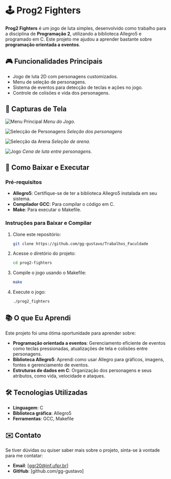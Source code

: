# 🕹️ Prog2 Fighters

**Prog2 Fighters** é um jogo de luta simples, desenvolvido como trabalho para a disciplina de **Programação 2**, utilizando a biblioteca Allegro5 e programado em C. Este projeto me ajudou a aprender bastante sobre **programação orientada a eventos**.

## 🎮 Funcionalidades Principais
- Jogo de luta 2D com personagens customizados.
- Menu de seleção de personagens.
- Sistema de eventos para detecção de teclas e ações no jogo.
- Controle de colisões e vida dos personagens.

## 📸 Capturas de Tela

![Menu Principal](https://github.com/gg-gustavo/Trabalhos_Faculdade/blob/main/Prog2Fighters/capturas/menu.png)
*Menu do Jogo.*

![Selecção de Personagens](https://github.com/gg-gustavo/Trabalhos_Faculdade/blob/main/Prog2Fighters/capturas/selecao.png)
*Seleção dos personagens*

![Selecção da Arena](https://github.com/gg-gustavo/Trabalhos_Faculdade/blob/main/Prog2Fighters/capturas/arena.png)
*Seleção de arena.*

![Jogo](https://github.com/gg-gustavo/Trabalhos_Faculdade/blob/main/Prog2Fighters/capturas/luta.png)
*Cena de luta entre personagens.*


## 🚀 Como Baixar e Executar

### Pré-requisitos
- **Allegro5**: Certifique-se de ter a biblioteca Allegro5 instalada em seu sistema.
- **Compilador GCC**: Para compilar o código em C.
- **Make**: Para executar o Makefile.

### Instruções para Baixar e Compilar

1. Clone este repositório:
   ```bash
   git clone https://github.com/gg-gustavo/Trabalhos_Faculdade

2. Acesse o diretório do projeto:
   ```bash
   cd prog2-fighters

3. Compile o jogo usando o Makefile:
   ```bash
   make

4. Execute o jogo:
   ```bash
   ./prog2_fighters

## 📚 O que Eu Aprendi

Este projeto foi uma ótima oportunidade para aprender sobre:

- **Programação orientada a eventos**: Gerenciamento eficiente de eventos como teclas pressionadas, atualizações de tela e colisões entre personagens.
- **Biblioteca Allegro5**: Aprendi como usar Allegro para gráficos, imagens, fontes e gerenciamento de eventos.
- **Estruturas de dados em C**: Organização dos personagens e seus atributos, como vida, velocidade e ataques.

## 🛠️ Tecnologias Utilizadas

- **Linguagem**: C
- **Biblioteca gráfica**: Allegro5
- **Ferramentas**: GCC, Makefile

## ✉️ Contato

Se tiver dúvidas ou quiser saber mais sobre o projeto, sinta-se à vontade para me contatar:

- **Email**: [ggr20@inf.ufpr.br]
- **GitHub**: [github.com/gg-gustavo]
